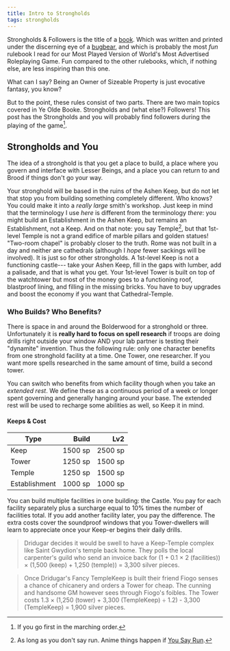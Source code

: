 ```yaml
---
title: Intro to Strongholds
tags: strongholds
---
```


Strongholds & Followers is the title of a [book].
Which was written and printed under the discerning eye of a [bugbear],
and which is probably the most _fun_ rulebook I read for our Most Played Version of World's Most Advertised Roleplaying Game.
Fun compared to the other rulebooks,
which, if nothing else, are less inspiring than this one.

What can I say?
Being an Owner of Sizeable Property is just evocative fantasy, you know?

But to the point, these rules consist of two parts.
There are two main topics covered in Ye Olde Booke.
Strongholds and (what else?) Followers!
This post has the Strongholds
and you will probably find followers during the playing of the game[^march].

## Strongholds and You

The idea of a stronghold is that you get
a place to build,
a place where you govern and interface with Lesser Beings,
and a place you can return to and Brood if things don't go your way.

Your stronghold will be based in the ruins of the Ashen Keep,
but do not let that stop you from building something completely different.
Who knows?
You could make it into a _really large_ smith's workshop.
Just keep in mind that the terminology I use _here_ is different from the terminology _there_:
you might build an Establishment in the Ashen Keep,
but remains an Establishment, not a Keep.
And on that note:
you say Temple[^run],
but that 1st-level Temple is not a grand edifice of marble pillars and golden statues!
"Two-room chapel" is probably closer to the truth.
Rome was not built in a day
and neither are cathedrals (although I _hope_ fewer sackings will be involved).
It is just so for other strongholds.
A 1st-level Keep is not a functioning castle---
take your Ashen Keep, fill in the gaps with lumber, add a palisade, and that is what you get.
Your 1st-level Tower is built on top of the watchtower
but most of the money goes to a functioning roof, blastproof lining, and filling in the missing bricks.
You have to buy upgrades and boost the economy if you want that Cathedral-Temple.

### Who Builds? Who Benefits?

There is space in and around the Bolderwood for a stronghold or three.
Unfortunately it is **really hard to focus on spell research**
if troops are doing drills right outside your window
AND your lab partner is testing their "dynamite" invention.
Thus the following rule:
only one character benefits from one stronghold facility at a time.
One Tower, one researcher.
If you want more spells researched in the same amount of time,
build a second tower.

You can switch who benefits from which facility though when you take an _extended rest_.
We define these as a continuous period of a week or longer spent governing
and generally hanging around your base.
The extended rest will be used to recharge some abilities as well,
so Keep it in mind.

#### Keeps & Cost

| Type          |   Build |     Lv2 |
| ------------- | ------: | ------: |
| Keep          | 1500 sp | 2500 sp |
| Tower         | 1250 sp | 1500 sp |
| Temple        | 1250 sp | 1500 sp |
| Establishment | 1000 sp | 1000 sp |

You can build multiple facilities in one building: the Castle.
You pay for each facility separately
plus a surcharge equal to 10% times the number of facilities total.
If you add another facility later, you pay the difference.
The extra costs cover the soundproof windows
that you Tower-dwellers will learn to appreciate once your Keep-er begins their daily drills.

> Dridugar decides it would be swell to have a Keep-Temple complex
> like Saint Gwydion's temple back home.
> They polls the local carpenter's guild who send an invoice back
> for (1 + 0.1 &times; 2 (facilities)) &times; (1,500 (keep) + 1,250 (temple)) = 3,300 silver pieces.

> Once Dridugar's Fancy TempleKeep is built
> their friend Fiogo senses a chance of chicanery and orders a Tower for cheap.
> The cunning and handsome GM however sees through Fiogo's foibles.
> The Tower costs 1.3 &times; (1,250 (tower) + 3,300 (TempleKeep) &divide; 1.2) - 3,300 (TempleKeep) = 1,900 silver pieces.

[book]: https://shop.mcdmproductions.com/collections/strongholds-followers-books/products/strongholds-followers-hardcover
[bugbear]: https://www.youtube.com/@mcolville

[^run]:
    As long as you don't say run.
    Anime things happen if [You Say Run](https://www.youtube.com/watch?v=iYZIUtDAFIw).

[^march]: If you go first in the marching order.
